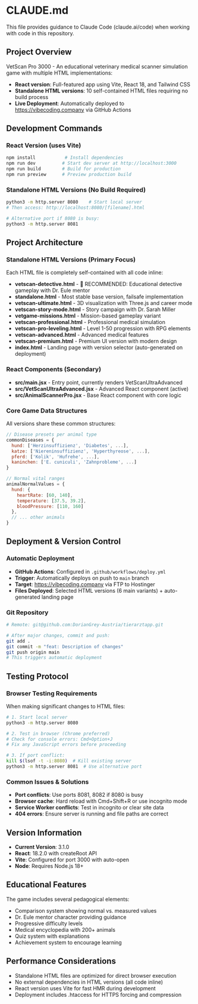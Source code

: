 # CLAUDE.md

This file provides guidance to Claude Code (claude.ai/code) when working with code in this repository.

## Project Overview
VetScan Pro 3000 - An educational veterinary medical scanner simulation game with multiple HTML implementations:
- **React version**: Full-featured app using Vite, React 18, and Tailwind CSS
- **Standalone HTML versions**: 10 self-contained HTML files requiring no build process
- **Live Deployment**: Automatically deployed to https://vibecoding.company via GitHub Actions

## Development Commands

### React Version (uses Vite)
```bash
npm install           # Install dependencies
npm run dev          # Start dev server at http://localhost:3000
npm run build        # Build for production
npm run preview      # Preview production build
```

### Standalone HTML Versions (No Build Required)
```bash
python3 -m http.server 8080    # Start local server
# Then access: http://localhost:8080/[filename].html

# Alternative port if 8080 is busy:
python3 -m http.server 8081
```

## Project Architecture

### Standalone HTML Versions (Primary Focus)
Each HTML file is completely self-contained with all code inline:
- **vetscan-detective.html** - 🎯 RECOMMENDED: Educational detective gameplay with Dr. Eule mentor
- **standalone.html** - Most stable base version, failsafe implementation
- **vetscan-ultimate.html** - 3D visualization with Three.js and career mode
- **vetscan-story-mode.html** - Story campaign with Dr. Sarah Miller
- **vetgame-missions.html** - Mission-based gameplay variant
- **vetscan-professional.html** - Professional medical simulation
- **vetscan-pro-leveling.html** - Level 1-50 progression with RPG elements
- **vetscan-advanced.html** - Advanced medical features
- **vetscan-premium.html** - Premium UI version with modern design
- **index.html** - Landing page with version selector (auto-generated on deployment)

### React Components (Secondary)
- **src/main.jsx** - Entry point, currently renders VetScanUltraAdvanced
- **src/VetScanUltraAdvanced.jsx** - Advanced React component (active)
- **src/AnimalScannerPro.jsx** - Base React component with core logic

### Core Game Data Structures
All versions share these common structures:
```javascript
// Disease presets per animal type
commonDiseases = {
  hund: ['Herzinsuffizienz', 'Diabetes', ...],
  katze: ['Niereninsuffizienz', 'Hyperthyreose', ...],
  pferd: ['Kolik', 'Hufrehe', ...],
  kaninchen: ['E. cuniculi', 'Zahnprobleme', ...]
}

// Normal vital ranges
animalNormalValues = {
  hund: { 
    heartRate: [60, 140], 
    temperature: [37.5, 39.2],
    bloodPressure: [110, 160]
  },
  // ... other animals
}
```

## Deployment & Version Control

### Automatic Deployment
- **GitHub Actions**: Configured in `.github/workflows/deploy.yml`
- **Trigger**: Automatically deploys on push to `main` branch
- **Target**: https://vibecoding.company via FTP to Hostinger
- **Files Deployed**: Selected HTML versions (6 main variants) + auto-generated landing page

### Git Repository
```bash
# Remote: git@github.com:DorianGrey-Austria/tierarztapp.git

# After major changes, commit and push:
git add .
git commit -m "feat: Description of changes"
git push origin main
# This triggers automatic deployment
```

## Testing Protocol

### Browser Testing Requirements
When making significant changes to HTML files:
```bash
# 1. Start local server
python3 -m http.server 8080

# 2. Test in browser (Chrome preferred)
# Check for console errors: Cmd+Option+J
# Fix any JavaScript errors before proceeding

# 3. If port conflict:
kill $(lsof -t -i:8080)  # Kill existing server
python3 -m http.server 8081  # Use alternative port
```

### Common Issues & Solutions
- **Port conflicts**: Use ports 8081, 8082 if 8080 is busy
- **Browser cache**: Hard reload with Cmd+Shift+R or use incognito mode
- **Service Worker conflicts**: Test in incognito or clear site data
- **404 errors**: Ensure server is running and file paths are correct

## Version Information
- **Current Version**: 3.1.0
- **React**: 18.2.0 with createRoot API
- **Vite**: Configured for port 3000 with auto-open
- **Node**: Requires Node.js 18+

## Educational Features
The game includes several pedagogical elements:
- Comparison system showing normal vs. measured values
- Dr. Eule mentor character providing guidance
- Progressive difficulty levels
- Medical encyclopedia with 200+ animals
- Quiz system with explanations
- Achievement system to encourage learning

## Performance Considerations
- Standalone HTML files are optimized for direct browser execution
- No external dependencies in HTML versions (all code inline)
- React version uses Vite for fast HMR during development
- Deployment includes .htaccess for HTTPS forcing and compression